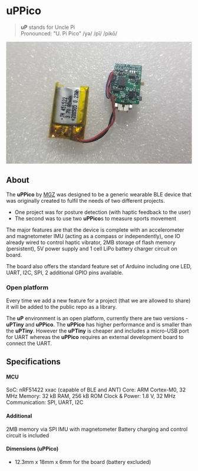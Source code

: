 # uPPico 
> **uP** stands for Uncle Pi <br />
> Pronounced: "U. Pi Pico"  /yə/ /pī/ /pikō/ 

![Photo of a uPPico connnected to a battery](https://github.com/MGZ-LLC/uPPico/blob/main/media/uPPico-nRF51422.jpg)

## About

The **uPPico** by [MGZ](https://github.com/MGZ-LLC/MGZ-LLC/blob/main/README.md) was designed to be a generic wearable BLE device that was originally created to fulfil the needs of two different projects. 

- One project was for posture detection (with haptic feedback to the user)
- The second was to use two **uPPico**s to measure sports movement

The major features are that the device is complete with an accelerometer and magnetometer IMU (acting as a compass or independently), one IO already wired to control haptic vibrator, 2MB storage of flash memory (persistent), 5V power supply and 1 cell LiPo battery charger circuit on board. 

The board also offers the standard feature set of Arduino including one LED, UART, I2C, SPI, 2 additional GPIO pins available.

### Open platform

Every time we add a new feature for a project (that we are allowed to share) it will be added to the public repo as a library.

The **uP** environment is an open platform, currently there are two versions - **uPTiny** and **uPPico**. The **uPPico** has higher performance and is smaller than the **uPTiny**. However the **uPTiny** is cheaper and includes a micro-USB port for UART whereas the **uPPico** requires an external development board to connect the UART.



## Specifications
#### MCU
SoC: nRF51422 xxac (capable of BLE and ANT)
Core: ARM Cortex-M0, 32 MHz 
Memory: 32 kB RAM, 256 kB ROM 
Clock & Power: 1.8 V, 32 MHz 
Communication: SPI, UART, I2C

#### Additional

2MB memory via SPI
IMU with magnetometer
Battery charging and control circuit is included



#### Dimensions (uPPico)

- 12.3mm x 18mm x 6mm for the board (battery excluded)
